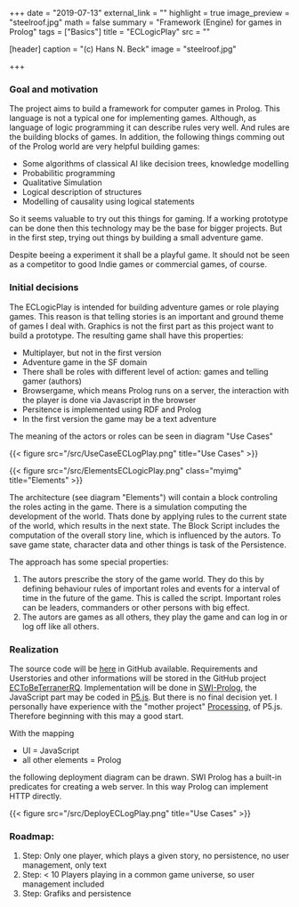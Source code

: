 +++
date = "2019-07-13"
external_link = ""
highlight = true
image_preview = "steelroof.jpg"
math = false
summary = "Framework (Engine) for games in Prolog"
tags = ["Basics"]
title = "ECLogicPlay"
src = ""

[header]
  caption = "(c) Hans N. Beck"
  image = "steelroof.jpg"

+++

### Goal and motivation

The project aims to build a framework for computer games in Prolog. This language is not a typical one for implementing games. Although, as language of logic programming it can describe rules very well. And rules are the building blocks of games. In addition, the following things comming out of the Prolog world are very helpful building games:

*  Some algorithms of classical AI like decision trees, knowledge modelling
*  Probabilitic programming
*  Qualitative Simulation
*  Logical description of structures
*  Modelling of causality using logical statements

So it seems valuable to try out this things for gaming. If a working prototype can be done then this technology may be the base for bigger projects. But in the first step, trying out things by building a small adventure game.

Despite beeing a experiment it shall be a playful game. It should not be seen as a competitor to good Indie games or commercial games, of course.


### Initial decisions

The ECLogicPlay is intended for building adventure games or role playing games. This reason is that telling stories is an important and ground theme of games I deal with. Graphics is not the first part as this project want to build a prototype. The resulting game shall have this properties:

*  Multiplayer, but not in the first version
*  Adventure game in the SF domain
*  There shall be roles with different level of action: games and telling gamer (authors)
*  Browsergame, which means Prolog runs on a server, the interaction with the player is done via Javascript in the browser
*  Persitence is implemented using RDF and Prolog
*  In the first version the game may be a text adventure

The meaning of the actors or roles can be seen in diagram "Use Cases"

{{< figure src="/src/UseCaseECLogPlay.png" title="Use Cases" >}}

{{< figure src="/src/ElementsECLogicPlay.png" class="myimg" title="Elements" >}}

The architecture (see diagram "Elements") will contain a block controling the roles acting in the game. There is a simulation computing the development of the world. Thats done by applying rules to the current state of the world, which results in the next state. The Block Script includes the computation of the overall story line, which is influenced by the autors. To save game state, character data and other things is task of the Persistence.

The approach has some special properties:

1.  The autors prescribe the story of the game world. They do this by defining behaviour rules of  important roles and events for a interval of time in the future of the game. This is called the script. Important roles can be leaders, commanders or other persons with big effect.
2.  The autors are games as all others, they play the game and can log in or log off like all others.


### Realization

The source code will be [here](https://github.com/hnbeck/ECToBeTerraner.git) in GitHub available. Requirements and Userstories and other informations will be stored in the GitHub project [ECToBeTerranerRQ](https://github.com/hnbeck/ECToBeTerranerRQ). Implementation will be done  in [SWI-Prolog](http://www.swi-prolog.org), the JavaScript part may be coded in [P5.js](https://p5js.org/). But there is no final decision yet. I personally have experience with the "mother project" [Processing](http://www.processing.org), of P5.js. Therefore beginning with this may a good start.

With the mapping

*  UI =  JavaScript
*  all other elements =  Prolog

the following deployment diagram can be drawn. SWI Prolog has a built-in predicates for creating a web server. In this way Prolog can implement HTTP directly. 

{{< figure src="/src/DeployECLogPlay.png" title="Use Cases" >}}


### Roadmap:

1.  Step: Only one player, which plays a given story, no persistence, no user management, only text
2.  Step: < 10 Players playing in a common game universe, so user management included
3.  Step: Grafiks and persistence
